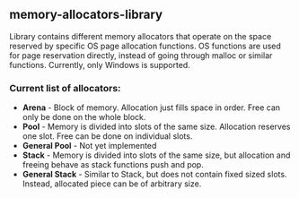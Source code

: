 ## memory-allocators-library

Library contains different memory allocators that operate on the space reserved by specific OS page allocation functions. OS functions are used for page reservation directly, instead of going through malloc or similar functions. Currently, only Windows is supported.

### Current list of allocators:
- __Arena__ - Block of memory. Allocation just fills space in order. Free can only be done on the whole block.
- __Pool__ - Memory is divided into slots of the same size. Allocation reserves one slot. Free can be done on individual slots.
- __General Pool__ - Not yet implemented
- __Stack__ - Memory is divided into slots of the same size, but allocation and freeing behave as stack functions push and pop.
- __General Stack__ - Similar to Stack, but does not contain fixed sized slots. Instead, allocated piece can be of arbitrary size.
